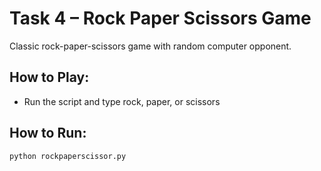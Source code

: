 # Task 4 – Rock Paper Scissors Game

Classic rock-paper-scissors game with random computer opponent.

## How to Play:
- Run the script and type rock, paper, or scissors

## How to Run:
```bash
python rockpaperscissor.py
